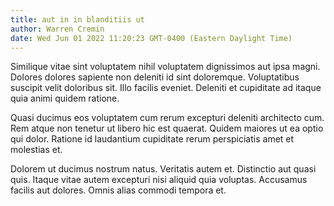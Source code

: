 ```yaml
---
title: aut in in blanditiis ut
author: Warren Cremin
date: Wed Jun 01 2022 11:20:23 GMT-0400 (Eastern Daylight Time)
---
```

Similique vitae sint voluptatem nihil voluptatem dignissimos aut ipsa magni. Dolores dolores sapiente non deleniti id sint doloremque. Voluptatibus suscipit velit doloribus sit. Illo facilis eveniet. Deleniti et cupiditate ad itaque quia animi quidem ratione.

 Quasi ducimus eos voluptatem cum rerum excepturi deleniti architecto cum. Rem atque non tenetur ut libero hic est quaerat. Quidem maiores ut ea optio qui dolor. Ratione id laudantium cupiditate rerum perspiciatis amet et molestias et.

 Dolorem ut ducimus nostrum natus. Veritatis autem et. Distinctio aut quasi quis. Itaque vitae autem excepturi nisi aliquid quia voluptas. Accusamus facilis aut dolores. Omnis alias commodi tempora et.